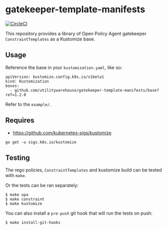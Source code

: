 # gatekeeper-template-manifests

[![CircleCI](https://circleci.com/gh/utilitywarehouse/gatekeeper-manifests/tree/master.svg?style=svg)](https://circleci.com/gh/utilitywarehouse/gatekeeper-template-manifests/tree/master)

This repository provides a library of Open Policy Agent gatekeeper `ConstraintTemplates` as a Kustomize base.

## Usage

Reference the base in your `kustomization.yaml`, like so:

```
apiVersion: kustomize.config.k8s.io/v1beta1
kind: Kustomization
bases:
  - github.com/utilitywarehouse/gatekeeper-template-manifests/base?ref=1.2.0
```

Refer to the `example/`.

## Requires

- https://github.com/kubernetes-sigs/kustomize

```
go get -u sigs.k8s.io/kustomize
```

## Testing

The rego policies, `ConstraintTemplates` and kustomize build can be tested with `make`.

Or the tests can be ran separately:

```
$ make opa
$ make constraint
$ make kustomize
```

You can also install a `pre-push` git hook that will run the tests on push:

```
$ make install-git-hooks
```
